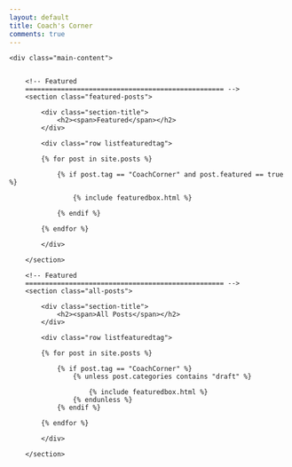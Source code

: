 ```yaml
---
layout: default
title: Coach's Corner
comments: true
---
```



<!-- We reopen main-content and container -->

<div class="container-fluid">

    <div class="main-content">


        <!-- Featured
        ================================================== -->
        <section class="featured-posts">

            <div class="section-title">
                <h2><span>Featured</span></h2>
            </div>

            <div class="row listfeaturedtag">

            {% for post in site.posts %}

                {% if post.tag == "CoachCorner" and post.featured == true %}

                    {% include featuredbox.html %}

                {% endif %}

            {% endfor %}

            </div>

        </section>

        <!-- Featured
        ================================================== -->
        <section class="all-posts">

            <div class="section-title">
                <h2><span>All Posts</span></h2>
            </div>

            <div class="row listfeaturedtag">

            {% for post in site.posts %}

                {% if post.tag == "CoachCorner" %}
                    {% unless post.categories contains "draft" %}

                        {% include featuredbox.html %}
                    {% endunless %}
                {% endif %}

            {% endfor %}

            </div>

        </section>
